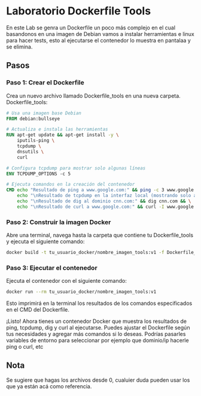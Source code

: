 # Laboratorio Dockerfile Tools
En este Lab se genra un Dockerfile un poco más complejo en el cual basandonos en una imagen de Debian vamos a instalar herramientas e linux para hacer tests, esto al ejecutarse el contenedor lo muestra en pantalaa y se elimina.
## Pasos

### Paso 1: Crear el Dockerfile
Crea un nuevo archivo llamado Dockerfile_tools en una nueva carpeta.
Dockerfile_tools:

```Dockerfile
# Usa una imagen base Debian
FROM debian:bullseye

# Actualiza e instala las herramientas
RUN apt-get update && apt-get install -y \
    iputils-ping \
    tcpdump \
    dnsutils \
    curl

# Configura tcpdump para mostrar solo algunas líneas
ENV TCPDUMP_OPTIONS -c 5

# Ejecuta comandos en la creación del contenedor
CMD echo "Resultado de ping a www.google.com:" && ping -c 3 www.google.com && \
    echo "\nResultado de tcpdump en la interfaz local (mostrando solo algunas líneas):" && tcpdump $TCPDUMP_OPTIONS && \
    echo "\nResultado de dig al dominio cnn.com:" && dig cnn.com && \
    echo "\nResultado de curl a www.google.com:" && curl -I www.google.com
```
### Paso 2: Construir la imagen Docker
Abre una terminal, navega hasta la carpeta que contiene tu Dockerfile_tools y ejecuta el siguiente comando:
```bash
docker build -t tu_usuario_docker/nombre_imagen_tools:v1 -f Dockerfile_tools .
```
### Paso 3: Ejecutar el contenedor
Ejecuta el contenedor con el siguiente comando:
```bash
docker run --rm tu_usuario_docker/nombre_imagen_tools:v1
```
Esto imprimirá en la terminal los resultados de los comandos especificados en el CMD del Dockerfile.

¡Listo! Ahora tienes un contenedor Docker que muestra los resultados de ping, tcpdump, dig y curl al ejecutarse. Puedes ajustar el Dockerfile según tus necesidades y agregar más comandos si lo deseas. Podrías pasarles variables de entorno para seleccionar por ejemplo que dominio/ip hacerle ping o curl, etc

## Nota
Se sugiere que hagas los archivos desde 0, cualuier duda pueden usar los que ya están acá como referencia.
